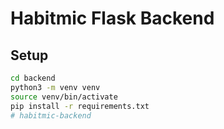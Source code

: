 # Habitmic Flask Backend

## Setup

```bash
cd backend
python3 -m venv venv
source venv/bin/activate
pip install -r requirements.txt
# habitmic-backend
